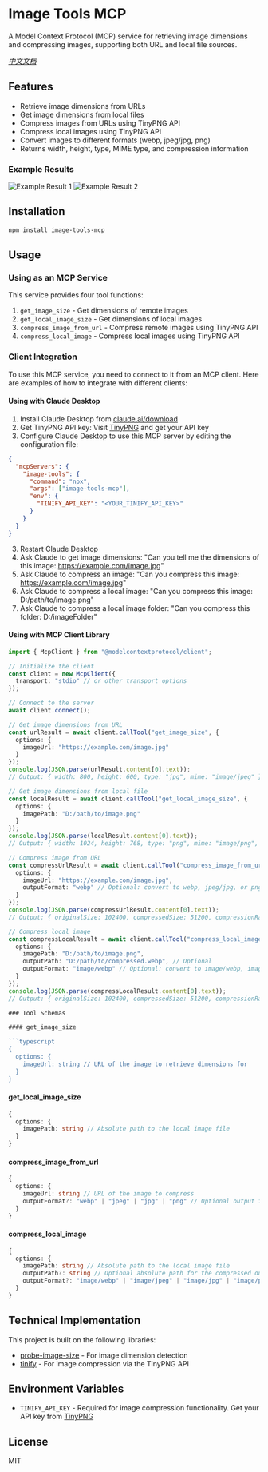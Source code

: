 # Image Tools MCP

A Model Context Protocol (MCP) service for retrieving image dimensions and compressing images, supporting both URL and local file sources.

*[中文文档](./README_zh.md)*

## Features

- Retrieve image dimensions from URLs
- Get image dimensions from local files
- Compress images from URLs using TinyPNG API
- Compress local images using TinyPNG API
- Convert images to different formats (webp, jpeg/jpg, png)
- Returns width, height, type, MIME type, and compression information

### Example Results

![Example Result 1](./public/image_1.png)
![Example Result 2](./public/image_2.png)

## Installation

```bash
npm install image-tools-mcp
```

## Usage

### Using as an MCP Service

This service provides four tool functions:

1. `get_image_size` - Get dimensions of remote images
2. `get_local_image_size` - Get dimensions of local images
3. `compress_image_from_url` - Compress remote images using TinyPNG API
4. `compress_local_image` - Compress local images using TinyPNG API

### Client Integration

To use this MCP service, you need to connect to it from an MCP client. Here are examples of how to integrate with different clients:

#### Using with Claude Desktop

1. Install Claude Desktop from [claude.ai/download](https://claude.ai/download)
2. Get TinyPNG API key: Visit [TinyPNG](https://tinypng.com/developers) and get your API key
3. Configure Claude Desktop to use this MCP server by editing the configuration file:

```json
{
  "mcpServers": {
    "image-tools": {
      "command": "npx",
      "args": ["image-tools-mcp"],
      "env": {
        "TINIFY_API_KEY": "<YOUR_TINIFY_API_KEY>"
      }
    }
  }
}
```

3. Restart Claude Desktop
4. Ask Claude to get image dimensions: "Can you tell me the dimensions of this image: https://example.com/image.jpg"
5. Ask Claude to compress an image: "Can you compress this image: https://example.com/image.jpg"
6. Ask Claude to compress a local image: "Can you compress this image: D:/path/to/image.png"
7. Ask Claude to compress a local image folder: "Can you compress this folder: D:/imageFolder"

#### Using with MCP Client Library

```typescript
import { McpClient } from "@modelcontextprotocol/client";

// Initialize the client
const client = new McpClient({
  transport: "stdio" // or other transport options
});

// Connect to the server
await client.connect();

// Get image dimensions from URL
const urlResult = await client.callTool("get_image_size", {
  options: {
    imageUrl: "https://example.com/image.jpg"
  }
});
console.log(JSON.parse(urlResult.content[0].text));
// Output: { width: 800, height: 600, type: "jpg", mime: "image/jpeg" }

// Get image dimensions from local file
const localResult = await client.callTool("get_local_image_size", {
  options: {
    imagePath: "D:/path/to/image.png"
  }
});
console.log(JSON.parse(localResult.content[0].text));
// Output: { width: 1024, height: 768, type: "png", mime: "image/png", path: "D:/path/to/image.png" }

// Compress image from URL
const compressUrlResult = await client.callTool("compress_image_from_url", {
  options: {
    imageUrl: "https://example.com/image.jpg",
    outputFormat: "webp" // Optional: convert to webp, jpeg/jpg, or png
  }
});
console.log(JSON.parse(compressUrlResult.content[0].text));
// Output: { originalSize: 102400, compressedSize: 51200, compressionRatio: "50.00%", tempFilePath: "/tmp/compressed_1615456789.webp", format: "webp" }

// Compress local image
const compressLocalResult = await client.callTool("compress_local_image", {
  options: {
    imagePath: "D:/path/to/image.png",
    outputPath: "D:/path/to/compressed.webp", // Optional
    outputFormat: "image/webp" // Optional: convert to image/webp, image/jpeg, or image/png
  }
});
console.log(JSON.parse(compressLocalResult.content[0].text));
// Output: { originalSize: 102400, compressedSize: 51200, compressionRatio: "50.00%", outputPath: "D:/path/to/compressed.webp", format: "webp" }

### Tool Schemas

#### get_image_size

```typescript
{
  options: {
    imageUrl: string // URL of the image to retrieve dimensions for
  }
}
```

#### get_local_image_size

```typescript
{
  options: {
    imagePath: string // Absolute path to the local image file
  }
}
```

#### compress_image_from_url

```typescript
{
  options: {
    imageUrl: string // URL of the image to compress
    outputFormat?: "webp" | "jpeg" | "jpg" | "png" // Optional output format
  }
}
```

#### compress_local_image

```typescript
{
  options: {
    imagePath: string // Absolute path to the local image file
    outputPath?: string // Optional absolute path for the compressed output image
    outputFormat?: "image/webp" | "image/jpeg" | "image/jpg" | "image/png" // Optional output format
  }
}
```

## Technical Implementation

This project is built on the following libraries:
- [probe-image-size](https://github.com/nodeca/probe-image-size) - For image dimension detection
- [tinify](https://github.com/tinify/tinify-nodejs) - For image compression via the TinyPNG API

## Environment Variables

- `TINIFY_API_KEY` - Required for image compression functionality. Get your API key from [TinyPNG](https://tinypng.com/developers)

## License

MIT
